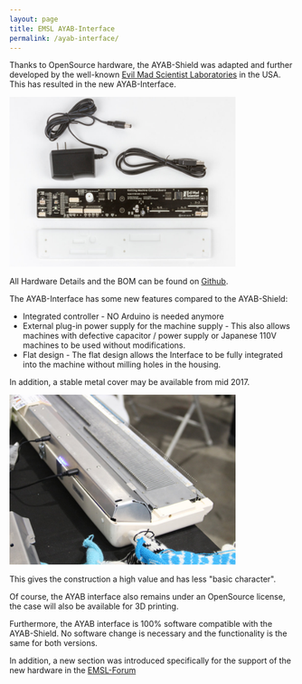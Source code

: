 ```yaml
---
layout: page
title: EMSL AYAB-Interface
permalink: /ayab-interface/
---
```


Thanks to OpenSource hardware, the AYAB-Shield was adapted and further developed by the well-known [Evil Mad Scientist Laboratories](http://www.evilmadscientist.com/) in the USA. This has resulted in the new AYAB-Interface.

<img src="/assets/posts/ayab_interface.jpg" width="400">

All Hardware Details and the BOM can be found on [Github](https://github.com/AllYarnsAreBeautiful/ayab-hardware/tree/master/Shieldv2x).

The AYAB-Interface has some new features compared to the AYAB-Shield:

* Integrated controller - NO Arduino is needed anymore
* External plug-in power supply for the machine supply - This also allows machines with defective capacitor / power supply or Japanese 110V machines to be used without modifications.
* Flat design - The flat design allows the Interface to be fully integrated into the machine without milling holes in the housing.

In addition, a stable metal cover may be available from mid 2017.

<img src="/assets/posts/housing.jpg" width="400">

This gives the construction a high value and has less "basic character".

Of course, the AYAB interface also remains under an OpenSource license, the case will also be available for 3D printing.

Furthermore, the AYAB interface is 100% software compatible with the AYAB-Shield. No software change is necessary and the functionality is the same for both versions.

In addition, a new section was introduced specifically for the support of the new hardware in the [EMSL-Forum](http://forum.evilmadscientist.com/categories/ayab-all-yarns-are-beautiful)

